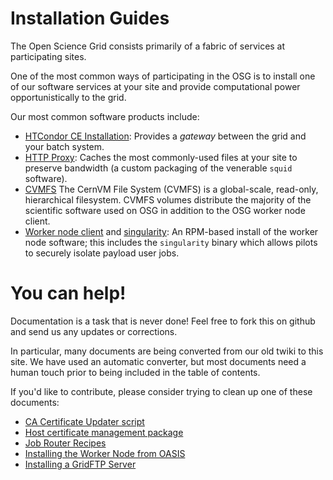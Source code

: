 Installation Guides
===================

The Open Science Grid consists primarily of a fabric of services at
participating sites.

One of the most common ways of participating in the OSG is to install
one of our software services at your site and provide computational
power opportunistically to the grid.

Our most common software products include:

* [HTCondor CE Installation](compute-element/install-htcondor-ce.md): Provides a _gateway_
  between the grid and your batch system.
* [HTTP Proxy](data/frontier-squid.md): Caches the most commonly-used files at your
  site to preserve bandwidth (a custom packaging of the venerable `squid` software).
* [CVMFS](worker-node/install-cvmfs.md) The CernVM File System (CVMFS) is a global-scale, read-only,
  hierarchical filesystem.  CVMFS volumes distribute the majority of the scientific
  software used on OSG in addition to the OSG worker node client.
* [Worker node client](worker-node/install-wn.md) and [singularity](worker-node/install-singularity.md): An RPM-based install
  of the worker node software; this includes the `singularity` binary which allows pilots to securely isolate payload user jobs.


You can help!
=============

Documentation is a task that is never done!  Feel free to fork this on github and
send us any updates or corrections.

In particular, many documents are being converted from our old twiki to this site.
We have used an automatic converter, but most documents need a human touch prior
to being included in the table of contents.

If you'd like to contribute, please consider trying to clean up one of these
documents:

* [CA Certificate Updater script](common/ca_updater.md)
* [Host certificate management package](common/cert_scripts.md)
* [Job Router Recipes](compute-element/job_router.md)
* [Installing the Worker Node from OASIS](worker-node/install-wn-oasis.md)
* [Installing a GridFTP Server](data/gridftp.md)

